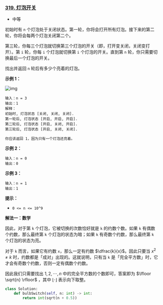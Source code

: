 ### [319. 灯泡开关](https://leetcode.cn/problems/bulb-switcher/)

- 中等

初始时有 `n` 个灯泡处于关闭状态。第一轮，你将会打开所有灯泡。接下来的第二轮，你将会每两个灯泡关闭第二个。

第三轮，你每三个灯泡就切换第三个灯泡的开关（即，打开变关闭，关闭变打开）。第 `i` 轮，你每 `i` 个灯泡就切换第 `i` 个灯泡的开关。直到第 `n` 轮，你只需要切换最后一个灯泡的开关。

找出并返回 `n` 轮后有多少个亮着的灯泡。

**示例 1：**

 ![img](https://assets.leetcode.com/uploads/2020/11/05/bulb.jpg)

```
输入：n = 3
输出：1 
解释：
初始时, 灯泡状态 [关闭, 关闭, 关闭].
第一轮后, 灯泡状态 [开启, 开启, 开启].
第二轮后, 灯泡状态 [开启, 关闭, 开启].
第三轮后, 灯泡状态 [开启, 关闭, 关闭]. 

你应该返回 1，因为只有一个灯泡还亮着。
```

**示例 2：**

```
输入：n = 0
输出：0
```

**示例 3：**

```
输入：n = 1
输出：1
```

**提示：**

- `0 <= n <= 10^9`

**解法一：数学**

因此，对于第 `k` 个灯泡，它被切换的次数恰好就是 `k` 的约数个数。如果 `k` 有偶数个约数，那么最终第 `k` 个灯泡的状态为暗；如果 `k` 有奇数个约数，那么最终第 `k` 个灯泡的状态为亮。

对于 `k` 而言，如果它有约数 `x`，那么一定有约数 $\dfrac{k}{x}$。因此只要当 $x^2 \neq k$ 时，约数都是「成对」出现的。这就说明，只有当 `k` 是「完全平方数」时，它才会有奇数个约数，否则一定有偶数个约数。

因此我们只需要找出 $1, 2, \cdots, n$ 中的完全平方数的个数即可，答案即为 $\lfloor \sqrt{n} \rfloor$ ，其中 $\lfloor \cdot \rfloor$ 表示向下取整。

```python
class Solution:
    def bulbSwitch(self, n: int) -> int:
        return int(sqrt(n + 0.5))
```

